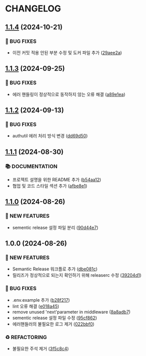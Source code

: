 # CHANGELOG

## [1.1.4](https://github.com/startup-life/express-backend/compare/v1.1.3...v1.1.4) (2024-10-21)

### 🐛 BUG FIXES

* 이전 커밋 적용 안된 부분 수정 및 도커 파일 추가 ([29aee2a](https://github.com/startup-life/express-backend/commit/29aee2acb4ce75ad644a5bd7b08d932b463e3e5a))

## [1.1.3](https://github.com/startup-life/express-backend/compare/v1.1.2...v1.1.3) (2024-09-25)

### 🐛 BUG FIXES

* 에러 핸들링이 정상적으로 동작하지 않는 오류 해결 ([a89e1ea](https://github.com/startup-life/express-backend/commit/a89e1ea6c099627d57c89472ea93f28dd1e11143))

## [1.1.2](https://github.com/startup-life/express-backend/compare/v1.1.1...v1.1.2) (2024-09-13)

### 🐛 BUG FIXES

* authutil 에러 처리 방식 변경 ([dd69d50](https://github.com/startup-life/express-backend/commit/dd69d5016a6efff14a40f151a6f1bd65e72b108e))

## [1.1.1](https://github.com/startup-life/express-backend/compare/v1.1.0...v1.1.1) (2024-08-30)

### 📚 DOCUMENTATION

* 프로젝트 설명을 위한 README 추가 ([b54aa12](https://github.com/startup-life/express-backend/commit/b54aa1257d3e6b691d8770d8053094f85617aec5))
* 협업 및 코드 스타일 섹션 추가 ([afbe8e1](https://github.com/startup-life/express-backend/commit/afbe8e1cacc68b05a5dd408af7f1916ad7e3f174))

## [1.1.0](https://github.com/startup-life/express-backend/compare/v1.0.0...v1.1.0) (2024-08-26)

### 🚀 NEW FEATURES

* sementic release 설정 파일 분리 ([90d44e7](https://github.com/startup-life/express-backend/commit/90d44e7c5835acb824026d08854e09c042779b5b))

## 1.0.0 (2024-08-26)

### 🚀 NEW FEATURES

* Semantic Release 워크플로 추가 ([dbe081c](https://github.com/startup-life/express-backend/commit/dbe081c5201fd8a9ce04b116f84d43b78310cab6))
* 릴리즈가 정상적으로 되는지 확인하기 위해 releaserc 수정 ([39204d1](https://github.com/startup-life/express-backend/commit/39204d1c759b6b9acabec4b70c1c6888530d1ba8))

### 🐛 BUG FIXES

* .env.example 추가 ([b28f217](https://github.com/startup-life/express-backend/commit/b28f217c33447fab4b63d6575825797b347d4612))
* lint 오류 해결 ([e018a45](https://github.com/startup-life/express-backend/commit/e018a457ae215f51b2aa214c689ee230cbb49ba7))
* remove unused 'next'parameter in middleware ([8a8adb7](https://github.com/startup-life/express-backend/commit/8a8adb7b415da6c95619ec19d65e4e621eeaa256))
* sementic release 설정 파일 수정 ([95cf862](https://github.com/startup-life/express-backend/commit/95cf862e79e7ea374b0880d1d6a1ee49fc787d1e))
* 에러핸들러의 불필요한 로그 제거 ([022bbf0](https://github.com/startup-life/express-backend/commit/022bbf0b10ee10dc17f29c7e2729a13b97e2eeab))

### ♻️ REFACTORING

* 불필요한 주석 제거 ([3f5c8c4](https://github.com/startup-life/express-backend/commit/3f5c8c44c75f9daf530c1a93760011b7588b1307))
